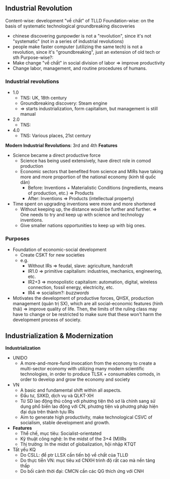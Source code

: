 
## Industrial Revolution

Content-wise: development "về chất" of TLLD
Foundation-wise: on the basis of systematic technological groundbreaking discoveries
- chinese discovering gunpowder is not a "revolution", since it's not "systematic" (not in a series of industrial revolutions)
- people make faster computer (utilizing the same tech) is not a revolution, since it's "groundbreaking", just an extension of old tech or sth
Purpose-wise?:
- Make change "về chất" in social division of labor => improve productivity
- Change labor, management, and routine procedures of humans.

### Industrial revolutions
- 1.0
	- TNS: UK, 18th century
	- Groundbreaking discovery: Steam engine
	- => starts industrialization, form capitalism, but management is still manual
- 2.0
	- TNS: 
- 4.0
	- TNS: Various places, 21st century

**Modern Industrial Revolutions**: 3rd and 4th
**Features**
- Science became a direct productive force
	- Science has being used extensively, have direct role in comod production
	- Economic sectors that benefited from science and MIRs have taking more and more proportion of the national economy (kinh tế quốc dân)
		- Before: Inventions + Materialistic Conditions (ingredients, means of production, etc.) => Products
		- After: Inventions => Products (intellectual property)
- Time spent on upgrading inventions were more and more shortened
	- Without keeping up, the distance would be further and further. => One needs to try and keep up with science and technology inventions.
	- Give smaller nations opportunities to keep up with big ones.

### Purposes
- Foundation of economic-social development
	- Create CSKT for new societies
	- e.g.
		- Without IRs => feudal, slave: agriculture, handcraft
		- IR1.0 => primitive capitalism: industries, mechanics, engineering, etc.
		- IR2+3 => monopolistic capitalism: automation, digital, wireless connection, fossil energy, electricity, etc.
		- IR4 => socialism?: *buzzwords*
- Motivates the development of productive forces, QHSX, production management (quản trị SX), which are all social-economic features (hình thái) => improve quality of life. Then, the limits of the ruling class may have to change or be restricted to make sure that these won't harm the development process of society.

## Industrialization & Modernization
**Industrialization**
- UNIDO
	- A more-and-more-fund invocation from the economy to create a multi-sector economy with utilizing many modern scientific technologies, in order to produce TLSX + consumables comods, in order to develop and grow the economy and society
- VN
	- A basic and fundamental shift within all aspects.
	- Đầu tư, SXKD, dịch vụ và QLKT-XH
	- Từ SD lao động thủ công với phương tiện thô sơ là chính sang sử dụng phổ biến lao động với CN, phương tiện và phương pháp hiện đại dựa trên thành tựu IRs
	- Aim to generate high productivity, make technological CSVC of socialism, stable development and growth.
- **Features**
	- Thể chế, mục tiêu: Socialist-orientated
	- Kỹ thuật công nghệ: In the midst of the 3+4 (M)IRs
	- Thị trường: In the midst of globalization, hội nhập KTQT
- Tất yếu KQ
	- Do CSLL: để ptr LLSX cần tiến bộ về chất của TLLĐ
	- Do thực tiễn VN: mục tiêu xd CNXH trình độ rất cao mà nền tảng thấp 
	- Do bối cảnh thời đại: CMCN cần các QG thích ứng với CNH